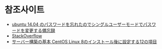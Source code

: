 # 참조사이트
- [ubuntu 14.04 のパスワードを忘れたのでシングルユーザーモードでパスワードを変更する備忘録](https://qiita.com/esesesesescup/items/73cbadca52cf8c306b7e)
- [StackOverflow](https://askubuntu.com/questions/57620/getting-an-authentication-token-manipulation-error-when-trying-to-change-my-us)
- [サーバー構築の基本 CentOS Linux 8のインストール後に設定する12の項目](https://www.rem-system.com/centos8-first-settings/#2_selinux)